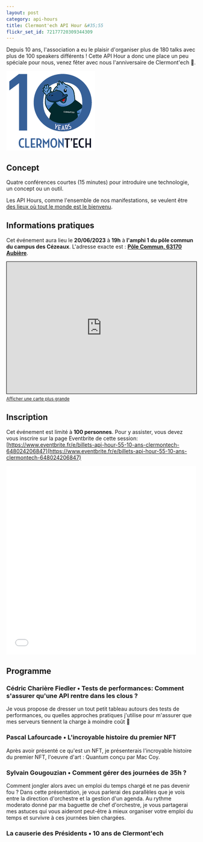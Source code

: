 ```yaml
---
layout: post
category: api-hours
title: Clermont'ech API Hour &#35;55
flickr_set_id: 72177720309344309
---
```


Depuis 10 ans, l'association a eu le plaisir d'organiser plus de 180 talks
avec plus de 100 speakers différents !
Cette API Hour a donc une place un peu spéciale pour nous,
venez fêter avec nous l'anniversaire de Clermont'ech 🎂.

![platy 10yo](/images/platy-10yo.png)

## Concept

Quatre conférences courtes (15 minutes)
pour introduire une technologie, un concept ou un outil.

Les API Hours, comme l'ensemble de nos manifestations, se veulent être [des
lieux où tout le monde est le bienvenu](/code-of-conduct.html).

## Informations pratiques

Cet événement aura lieu le **20/06/2023** à **19h** à **l'amphi 1 du pôle commun du campus des Cézeaux**. L'adresse
exacte est : [**Pôle Commun, 63170 Aubière**](https://www.openstreetmap.org/search?query=Pole+Commun%2C+63170+Aubière).
<iframe width="100%" height="350" frameborder="0" scrolling="no" marginheight="0" marginwidth="0" src="https://www.openstreetmap.org/export/embed.html?bbox=3.0761638283729558%2C45.77768174169662%2C3.079704344272614%2C45.779335408377236&amp;layer=mapnik" style="border: 1px solid black"></iframe><br/><small><a href="https://www.openstreetmap.org/#map=19/45.77851/3.07793">Afficher une carte plus grande</a></small>
<br/>

## Inscription

Cet événement est limité à **100 personnes**.  Pour y assister, vous devez vous
inscrire sur la page Eventbrite de cette session: [https://www.eventbrite.fr/e/billets-api-hour-55-10-ans-clermontech-648024206847](https://www.eventbrite.fr/e/billets-api-hour-55-10-ans-clermontech-648024206847)

<iframe src="//eventbrite.fr/tickets-external?eid=648024206847&ref=etckt" frameborder="0" height="500" width="100%" vspace="0" hspace="0" marginheight="5" marginwidth="5" scrolling="auto" allowtransparency="true"></iframe>

<br/>

## Programme

### Cédric Charière Fiedler • Tests de performances: Comment s'assurer qu'une API rentre dans les clous ?

Je vous propose de dresser un tout petit tableau autours des tests de
performances, ou quelles approches pratiques j'utilise pour m'assurer que mes
serveurs tiennent la charge à moindre coût 🚀

### Pascal Lafourcade • L'incroyable histoire du premier NFT

Après avoir présenté ce qu'est un NFT, je présenterais l'incroyable histoire du
premier NFT, l'oeuvre d'art : Quantum conçu par Mac Coy.

### Sylvain Gougouzian • Comment gérer des journées de 35h ?

Comment jongler alors avec un emploi du temps chargé et ne pas devenir fou ?
Dans cette présentation, je vous parlerai des parallèles que je vois entre la
direction d'orchestre et la gestion d'un agenda. Au rythme moderato donné par
ma baguette de chef d'orchestre, je vous partagerai mes astuces qui vous
aideront peut-être à mieux organiser votre emploi du temps et survivre à ces
journées bien chargées.

### La causerie des Présidents • 10 ans de Clermont'ech
